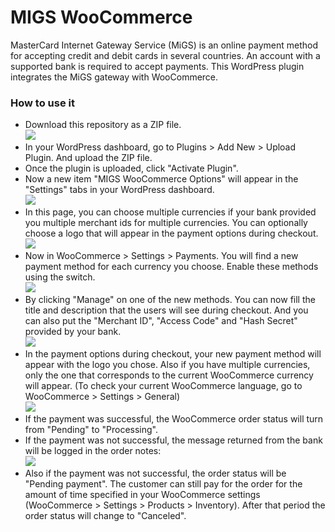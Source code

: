 # MIGS WooCommerce

MasterCard Internet Gateway Service (MiGS) is an online payment method for accepting credit and debit cards in several countries. An account with a supported bank is required to accept payments. This WordPress plugin integrates the MiGS gateway with WooCommerce.

### How to use it
  - Download this repository as a ZIP file.<br/>![](https://i.gyazo.com/bf03993e04604bbc7ba93c2b89a8fa76.png)
  - In your WordPress dashboard, go to Plugins > Add New > Upload Plugin. And upload the ZIP file.
  - Once the plugin is uploaded, click "Activate Plugin".
  - Now a new item "MIGS WooCommerce Options" will appear in the "Settings" tabs in your WordPress dashboard.<br/>![](https://i.gyazo.com/783a18b2ccaa1b9a7293e2cf35cd75fb.png)
  - In this page, you can choose multiple currencies if your bank provided you multiple merchant ids for multiple currencies. You can optionally choose a logo that will appear in the payment options during checkout.<br/>![](https://i.gyazo.com/c17e5557e5da40d2d5a843ce0d24f25b.png)
  - Now in WooCommerce > Settings > Payments. You will find a new payment method for each currency you choose. Enable these methods using the switch.<br/>![](https://i.gyazo.com/ee60d15e58057355e691fd57d5ac7e0d.png)
  - By clicking "Manage" on one of the new methods. You can now fill the title and description that the users will see during checkout. And you can also put the "Merchant ID", "Access Code" and "Hash Secret" provided by your bank.<br/>![](https://i.gyazo.com/b6b0fa9b61b8047b75af8c222f43f691.png)
  - In the payment options during checkout, your new payment method will appear with the logo you chose. Also if you have multiple currencies, only the one that corresponds to the current WooCommerce currency will appear. (To check your current WooCommerce language, go to WooCommerce > Settings > General)<br/>![](https://i.gyazo.com/30c22361b5176ff0873999215a73273b.png)
- If the payment was successful, the WooCommerce order status will turn from "Pending" to "Processing".
- If the payment was not successful, the message returned from the bank will be logged in the order notes:<br/>![](https://i.gyazo.com/327f742b55d0cdb56442f40da5ea09ae.png)
- Also if the payment was not successful, the order status will be "Pending payment". The customer can still pay for the order for the amount of time specified in your WooCommerce settings (WooCommerce > Settings > Products > Inventory). After that period the order status will change to "Canceled".